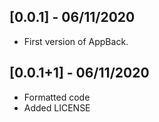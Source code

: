 ## [0.0.1] - 06/11/2020

* First version of AppBack.

## [0.0.1+1] - 06/11/2020

* Formatted code
* Added LICENSE